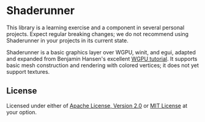 # Shaderunner
This library is a learning exercise and a component in several personal projects.  Expect regular breaking changes; we do not recommend using Shaderunner in your projects in its current state.

Shaderunner is a basic graphics layer over WGPU, winit, and egui, adapted and expanded from Benjamin Hansen's excellent [WGPU tutorial](https://sotrh.github.io/learn-wgpu/).  It supports basic mesh construction and rendering with colored vertices; it does not yet support textures.

## License
Licensed under either of [Apache License, Version 2.0](APACHE-LICENSE) or [MIT License](MIT-LICENSE) at your option.